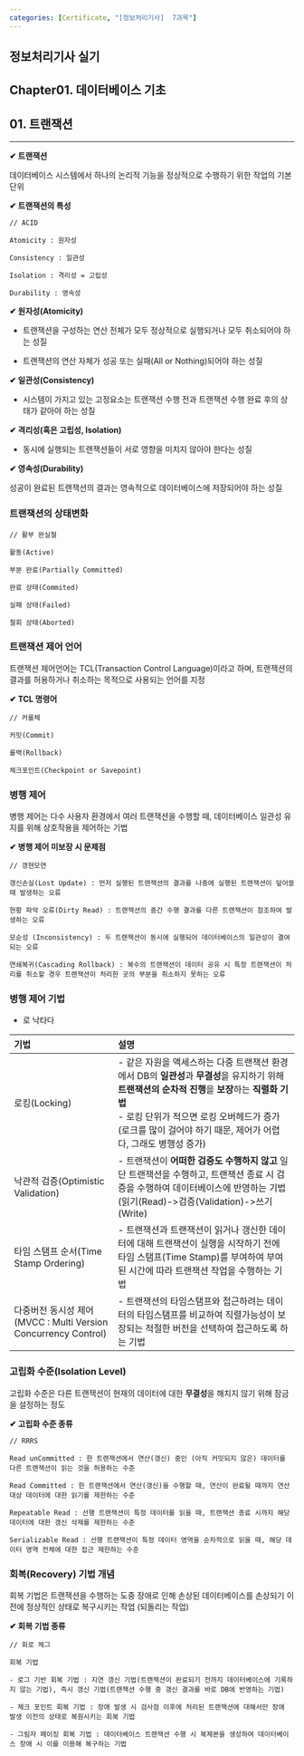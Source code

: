 ```yaml
---
categories: [Certificate, "[정보처리기사]  7과목"]
---
```

## 정보처리기사 실기

## Chapter01. 데이터베이스 기초

## 01. 트랜잭션

<hr>

**✔ 트랜잭션**

데이터베이스 시스템에서 하나의 논리적 기능을 정상적으로 수행하기 위한 작업의 기본단위

**✔ 트랜잭션의 특성**

```
// ACID

Atomicity : 원자성

Consistency : 일관성

Isolation : 격리성 = 고립성

Durability : 영속성
```

**✔ 원자성(Atomicity)**

- 트랜잭션을 구성하는 연산 전체가 모두 정상적으로 실행되거나 모두 취소되어야 하는 성질

- 트랜잭션의 연산 자체가 성공 또는 실패(All or Nothing)되어야 하는 성질

**✔ 일관성(Consistency)**

- 시스템이 가지고 있는 고정요소는 트랜잭션 수행 전과 트랜잭션 수행 완료 후의 상태가 같아야 하는 성질

**✔ 격리성(혹은 고립성, Isolation)**

- 동시에 실행되는 트랜잭션들이 서로 영향을 미치지 않아야 한다는 성질

**✔ 영속성(Durability)**

성공이 완료된 트랜잭션의 결과는 영속적으로 데이터베이스에 저장되어야 하는 성질

### 트랜잭션의 상태변화

```
// 활부 완실철

활동(Active)

부분 완료(Partially Committed)

완료 상태(Commited)

실패 상태(Failed)

철회 상태(Aborted)
```

### 트랜잭션 제어 언어

트랜잭션 제어언어는 TCL(Transaction Control Language)이라고 하며, 트랜잭션의 결과를 허용하거나 취소하는 목적으로 사용되는 언어를 지정

**✔ TCL 명령어**

```
// 커롤체

커밋(Commit)

롤백(Rollback)

체크포인트(Checkpoint or Savepoint)
```

### 병행 제어

병행 제어는 다수 사용자 환경에서 여러 트랜잭션을 수행할 때, 데이터베이스 일관성 유지를 위해 상호작용을 제어하는 기법

**✔ 병행 제어 미보장 시 문제점**

```
// 갱현모연

갱신손실(Lost Update) : 먼저 실행된 트랜잭션의 결과를 나중에 실행된 트랜잭션이 덮어쓸 때 발생하는 오류

현황 파악 오류(Dirty Read) : 트랜잭션의 중간 수행 결과를 다른 트랜잭션이 참조하여 발생하는 오류

모순성 (Inconsistency) : 두 트랜잭션이 동시에 실행되어 데이터베이스의 일관성이 결여되는 오류

연쇄복귀(Cascading Rollback) : 복수의 트랜잭션이 데이터 공유 시 특정 트랜잭션이 처리를 취소할 경우 트랜잭션이 처리한 곳의 부분을 취소하지 못하는 오류
```

### 병행 제어 기법

- 로 낙타다

|기법|설명|
|:--|:--|
|로킹(Locking)|- 같은 자원을 액세스하는 다중 트랜잭션 환경에서 DB의 **일관성**과 **무결성**을 유지하기 위해 **트랜잭션의 순차적 진행**을 **보장**하는 **직렬화 기법** <br> - 로킹 단위가 적으면 로킹 오버헤드가 증가(로크를 많이 걸어야 하기 때문, 제어가 어렵다, 그래도 병행성 증가)|
|낙관적 검증(Optimistic Validation)|- 트랜잭션이 **어떠한 검증도 수행하지 않고** 일단 트랜잭션을 수행하고, 트랜잭션 종료 시 검증을 수행하여 데이터베이스에 반영하는 기법(읽기(Read)->검증(Validation)->쓰기(Write)|
|타임 스탬프 순서(Time Stamp Ordering)|- 트랜잭션과 트랜잭션이 읽거나 갱신한 데이터에 대해 트랜잭션이 실행을 시작하기 전에 타임 스탬프(Time Stamp)를 부여하여 부여된 시간에 따라 트랜잭션 작업을 수행하는 기법|
|다중버전 동시성 제어(MVCC : Multi Version Concurrency Control)|- 트랜잭션의 타임스탬프와 접근하려는 데이터의 타임스탬프를 비교하여 직렬가능성이 보장되는 적절한 버전을 선택하여 접근하도록 하는 기법|

### 고립화 수준(Isolation Level)

고립화 수준은 다른 트랜잭션이 현재의 데이터에 대한 **무결성**을 해치지 않기 위해 잠금을 설정하는 정도

**✔ 고립화 수준 종류**

```
// RRRS

Read unCommitted : 한 트랜잭션에서 연산(갱신) 중인 (아직 커밋되지 않은) 데이터를 다른 트랜잭션이 읽는 것을 허용하는 수준

Read Committed : 한 트랜잭션에서 연산(갱신)을 수행할 때, 연산이 완료될 때까지 연산 대상 데이터에 대한 읽기를 제한하는 수준

Repeatable Read : 선행 트랜잭션이 특정 데이터를 읽을 때, 트랜잭션 종료 시까지 해당 데이터에 대한 갱신 삭제를 제한하는 수준

Serializable Read : 선행 트랜잭션이 특정 데이터 영역을 순차적으로 읽을 때, 해당 데이터 영역 전체에 대한 접근 제한하는 수준
```

### 회복(Recovery) 기법 개념

회복 기법은 트랜잭션을 수행하는 도중 장애로 인해 손상된 데이터베이스를 손상되기 이전에 정상적인 상태로 복구시키는 작업 (되돌리는 작업)

**✔ 회복 기법 종류**

```
// 회로 체그

회복 기법

- 로그 기반 회복 기법 : 지연 갱신 기법(트랜잭션이 완료되기 전까지 데이터베이스에 기록하지 않는 기법), 즉시 갱신 기법(트랜잭션 수행 중 갱신 결과를 바로 DB에 반영하는 기법)

- 체크 포인트 회복 기법 : 장애 발생 시 검사점 이후에 처리된 트랜잭션에 대해서만 장애 발생 이전의 상태로 복원시키는 회복 기법

- 그림자 페이징 회복 기법 : 데이터베이스 트랜잭션 수행 시 복제본을 생성하여 데이터베이스 장애 시 이를 이용해 복구하는 기법
```

